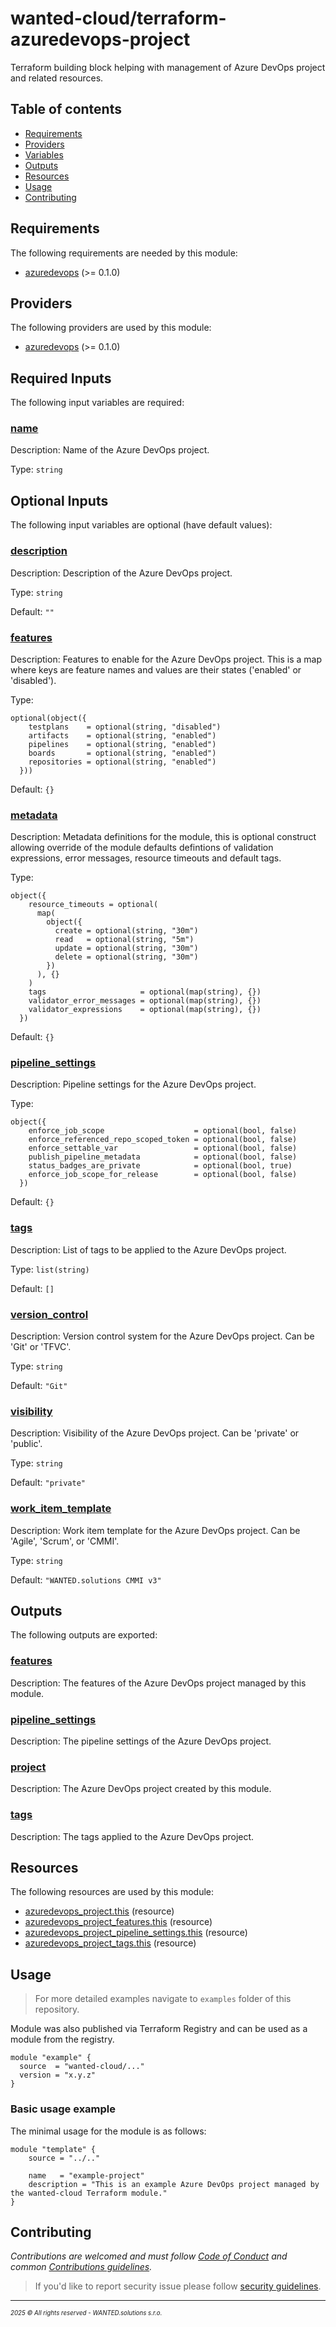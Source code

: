 <!-- BEGIN_TF_DOCS -->
# wanted-cloud/terraform-azuredevops-project

Terraform building block helping with management of Azure DevOps project and related resources.

## Table of contents

- [Requirements](#requirements)
- [Providers](#providers)
- [Variables](#inputs)
- [Outputs](#outputs)
- [Resources](#resources)
- [Usage](#usage)
- [Contributing](#contributing)

## Requirements

The following requirements are needed by this module:

- <a name="requirement_azuredevops"></a> [azuredevops](#requirement\_azuredevops) (>= 0.1.0)

## Providers

The following providers are used by this module:

- <a name="provider_azuredevops"></a> [azuredevops](#provider\_azuredevops) (>= 0.1.0)

## Required Inputs

The following input variables are required:

### <a name="input_name"></a> [name](#input\_name)

Description: Name of the Azure DevOps project.

Type: `string`

## Optional Inputs

The following input variables are optional (have default values):

### <a name="input_description"></a> [description](#input\_description)

Description: Description of the Azure DevOps project.

Type: `string`

Default: `""`

### <a name="input_features"></a> [features](#input\_features)

Description: Features to enable for the Azure DevOps project. This is a map where keys are feature names and values are their states ('enabled' or 'disabled').

Type:

```hcl
optional(object({
    testplans    = optional(string, "disabled")
    artifacts    = optional(string, "enabled")
    pipelines    = optional(string, "enabled")
    boards       = optional(string, "enabled")
    repositories = optional(string, "enabled")
  }))
```

Default: `{}`

### <a name="input_metadata"></a> [metadata](#input\_metadata)

Description: Metadata definitions for the module, this is optional construct allowing override of the module defaults defintions of validation expressions, error messages, resource timeouts and default tags.

Type:

```hcl
object({
    resource_timeouts = optional(
      map(
        object({
          create = optional(string, "30m")
          read   = optional(string, "5m")
          update = optional(string, "30m")
          delete = optional(string, "30m")
        })
      ), {}
    )
    tags                     = optional(map(string), {})
    validator_error_messages = optional(map(string), {})
    validator_expressions    = optional(map(string), {})
  })
```

Default: `{}`

### <a name="input_pipeline_settings"></a> [pipeline\_settings](#input\_pipeline\_settings)

Description: Pipeline settings for the Azure DevOps project.

Type:

```hcl
object({
    enforce_job_scope                    = optional(bool, false)
    enforce_referenced_repo_scoped_token = optional(bool, false)
    enforce_settable_var                 = optional(bool, false)
    publish_pipeline_metadata            = optional(bool, false)
    status_badges_are_private            = optional(bool, true)
    enforce_job_scope_for_release        = optional(bool, false)
  })
```

Default: `{}`

### <a name="input_tags"></a> [tags](#input\_tags)

Description: List of tags to be applied to the Azure DevOps project.

Type: `list(string)`

Default: `[]`

### <a name="input_version_control"></a> [version\_control](#input\_version\_control)

Description: Version control system for the Azure DevOps project. Can be 'Git' or 'TFVC'.

Type: `string`

Default: `"Git"`

### <a name="input_visibility"></a> [visibility](#input\_visibility)

Description: Visibility of the Azure DevOps project. Can be 'private' or 'public'.

Type: `string`

Default: `"private"`

### <a name="input_work_item_template"></a> [work\_item\_template](#input\_work\_item\_template)

Description: Work item template for the Azure DevOps project. Can be 'Agile', 'Scrum', or 'CMMI'.

Type: `string`

Default: `"WANTED.solutions CMMI v3"`

## Outputs

The following outputs are exported:

### <a name="output_features"></a> [features](#output\_features)

Description: The features of the Azure DevOps project managed by this module.

### <a name="output_pipeline_settings"></a> [pipeline\_settings](#output\_pipeline\_settings)

Description: The pipeline settings of the Azure DevOps project.

### <a name="output_project"></a> [project](#output\_project)

Description: The Azure DevOps project created by this module.

### <a name="output_tags"></a> [tags](#output\_tags)

Description: The tags applied to the Azure DevOps project.

## Resources

The following resources are used by this module:

- [azuredevops_project.this](https://registry.terraform.io/providers/microsoft/azuredevops/latest/docs/resources/project) (resource)
- [azuredevops_project_features.this](https://registry.terraform.io/providers/microsoft/azuredevops/latest/docs/resources/project_features) (resource)
- [azuredevops_project_pipeline_settings.this](https://registry.terraform.io/providers/microsoft/azuredevops/latest/docs/resources/project_pipeline_settings) (resource)
- [azuredevops_project_tags.this](https://registry.terraform.io/providers/microsoft/azuredevops/latest/docs/resources/project_tags) (resource)

## Usage

> For more detailed examples navigate to `examples` folder of this repository.

Module was also published via Terraform Registry and can be used as a module from the registry.

```hcl
module "example" {
  source  = "wanted-cloud/..."
  version = "x.y.z"
}
```

### Basic usage example

The minimal usage for the module is as follows:

```hcl
module "template" {
    source = "../.."

    name   = "example-project"
    description = "This is an example Azure DevOps project managed by the wanted-cloud Terraform module."
}
```
## Contributing

_Contributions are welcomed and must follow [Code of Conduct](https://github.com/wanted-cloud/.github?tab=coc-ov-file) and common [Contributions guidelines](https://github.com/wanted-cloud/.github/blob/main/docs/CONTRIBUTING.md)._

> If you'd like to report security issue please follow [security guidelines](https://github.com/wanted-cloud/.github?tab=security-ov-file).
---
<sup><sub>_2025 &copy; All rights reserved - WANTED.solutions s.r.o._</sub></sup>
<!-- END_TF_DOCS -->